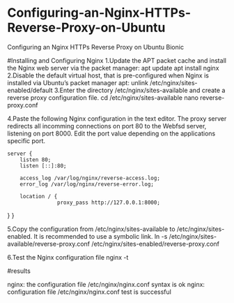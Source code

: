 # Configuring-an-Nginx-HTTPs-Reverse-Proxy-on-Ubuntu
Configuring an Nginx HTTPs Reverse Proxy on Ubuntu Bionic

#Installing and Configuring Nginx
1.Update the APT packet cache and install the Nginx web server via the packet manager:
    apt update
    apt install nginx
2.Disable the default virtual host, that is pre-configured when Nginx is installed via Ubuntu’s packet manager apt:
    unlink /etc/nginx/sites-enabled/default
3.Enter the directory /etc/nginx/sites-available and create a reverse proxy configuration file.
    cd /etc/nginx/sites-available
    nano reverse-proxy.conf
    
4.Paste the following Nginx configuration in the text editor. The proxy server redirects all incomming connections on port 80 to the Webfsd server, listening on port 8000. Edit the port value depending on the applications specific port.
  
    server {
        listen 80;
        listen [::]:80;

        access_log /var/log/nginx/reverse-access.log;
        error_log /var/log/nginx/reverse-error.log;

        location / {
                    proxy_pass http://127.0.0.1:8000;
  }
}

5.Copy the configuration from /etc/nginx/sites-available to /etc/nginx/sites-enabled. It is recommended to use a symbolic link.
  ln -s /etc/nginx/sites-available/reverse-proxy.conf /etc/nginx/sites-enabled/reverse-proxy.conf
  
6.Test the Nginx configuration file
  nginx -t
  
  #results
  
  nginx: the configuration file /etc/nginx/nginx.conf syntax is ok
  nginx: configuration file /etc/nginx/nginx.conf test is successful
  
  
